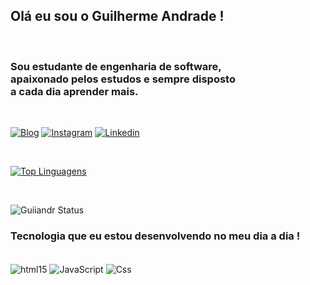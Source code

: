 ## Olá eu sou o Guilherme Andrade !
<br>

### Sou estudante de engenharia de software, <br> apaixonado pelos estudos e sempre disposto <br> a cada dia aprender mais. 



<br>

[![Blog](https://img.shields.io/badge/Gmail-D14836?style=for-the-badge&logo=gmail&logoColor=white)](https://mail.google.com/mail/u/0/#inbox?compose=GTvVlcRzDRDVtxTxMdGNCVLpwCjqCWhQbBvBDNKBjwlnGnZSbVnPDsfVvgzfHMQNBlzfXjZGXprpj)
[![Instagram](https://img.shields.io/badge/Instagram-E4405F?style=for-the-badge&logo=instagram&logoColor=white)](https://www.instagram.com/guiiadr/)
[![Linkedin](https://img.shields.io/badge/LinkedIn-0077B5?style=for-the-badge&logo=linkedin&logoColor=white)](https://www.linkedin.com/in/guiiadr//)


<br>

[![Top Linguagens](https://github-readme-stats.vercel.app/api/top-langs/?username=guiiandr&layout=compact)](https://github.com/anuraghazra/github-readme-stats)

 <br>

![Guiiandr Status](https://github-readme-stats.vercel.app/api?username=guiiandr&show_icons=true)

### Tecnologia que eu estou desenvolvendo no meu dia a dia ! 

<div style="display: inline_block"><br/>

<img class="html" align="center" alt="html15" src="https://img.shields.io/badge/HTML-239120?style=for-the-badge&logo=html5&logoColor=white" />
<img class="js" align="center" alt="JavaScript" src="https://img.shields.io/badge/JavaScript-F7DF1E?style=for-the-badge&logo=javascript&logoColor=black" />
<img class="css" align="center" alt="Css" src="https://img.shields.io/badge/CSS-239120?&style=for-the-badge&logo=css3&logoColor=white" />
 
 </div>

 
 <br>





 






